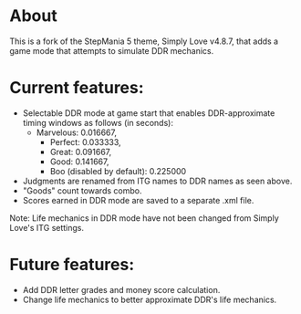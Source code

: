 # About
This is a fork of the StepMania 5 theme, Simply Love v4.8.7, that adds a game mode that attempts to simulate DDR mechanics.

# Current features:
- Selectable DDR mode at game start that enables DDR-approximate timing windows as follows (in seconds):
  - Marvelous: 0.016667,
	- Perfect: 0.033333,
	- Great: 0.091667,
	- Good: 0.141667,
	- Boo (disabled by default): 0.225000
- Judgments are renamed from ITG names to DDR names as seen above.
- "Goods" count towards combo.
- Scores earned in DDR mode are saved to a separate .xml file.

Note: Life mechanics in DDR mode have not been changed from Simply Love's ITG settings.

# Future features:
- Add DDR letter grades and money score calculation.
- Change life mechanics to better approximate DDR's life mechanics.